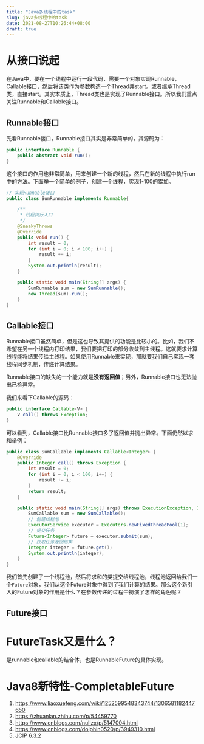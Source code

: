 ```yaml
---
title: "Java多线程中的task"
slug: java多线程中的task
date: 2021-08-27T10:26:44+08:00
draft: true
---
```


# 从接口说起

在Java中，要在一个线程中运行一段代码，需要一个对象实现Runnable，Callable接口，然后将该类作为参数构造一个Thread并start。或者继承Thread类，直接start。其实本质上，Thread类也是实现了Runnable接口。所以我们重点关注Runnable和Callable接口。

## Runnable接口

先看Runnable接口，Runnable接口其实是非常简单的，其源码为：

```java
public interface Runnable {
    public abstract void run();
}
```

这个接口的作用也非常简单，用来创建一个新的线程，然后在新的线程中执行run中的方法。下面举一个简单的例子，创建一个线程，实现1-100的累加。

```java
// 实现Runnable接口
public class SumRunnable implements Runnable{

    /**
     * 线程执行入口
     */
    @SneakyThrows
    @Override
    public void run() {
        int result = 0;
        for (int i = 0; i < 100; i++) {
            result += i;
        }
        System.out.println(result);
    }

    public static void main(String[] args) {
        SumRunnable sum = new SumRunnable();
        new Thread(sum).run();
    }
}
```

## Callable接口

Runnable接口虽然简单，但是这也导致其提供的功能是比较小的。比如，我们不希望在另一个线程内打印结果，我们要把打印的部分收敛到主线程。这就要求计算线程能将结果传给主线程。如果使用Runnable来实现，那就要我们自己实现一套线程同步机制，传递计算结果。

Runnable接口的缺失的一个能力就是**没有返回值**；另外，Runnable接口也无法抛出已检异常。

我们来看下Callable的源码：

```java 
public interface Callable<V> {
    V call() throws Exception;
}
```

可以看到，Callable接口比Runnable接口多了返回值并抛出异常。下面仍然以求和举例：

```java
public class SumCallable implements Callable<Integer> {
    @Override
    public Integer call() throws Exception {
        int result = 0;
        for (int i = 0; i < 100; i++) {
            result += i;
        }
        return result;
    }

    public static void main(String[] args) throws ExecutionException, InterruptedException {
        SumCallable sum = new SumCallable();
		// 创建线程池
        ExecutorService executor = Executors.newFixedThreadPool(1);
		// 提交任务
        Future<Integer> future = executor.submit(sum);
		// 获取任务返回结果
        Integer integer = future.get();
        System.out.println(integer);
    }
}
```

我们首先创建了一个线程池，然后将求和的类提交给线程池，线程池返回给我们一个`Future`对象，我们从这个Future对象中得到了我们计算的结果。那么这个新引入的Future对象的作用是什么？在参数传递的过程中扮演了怎样的角色呢？

## Future接口

# FutureTask又是什么？

是runnable和callable的结合体，也是RunnableFuture的具体实现。

# Java8新特性-CompletableFuture


1. https://www.liaoxuefeng.com/wiki/1252599548343744/1306581182447650
2. https://zhuanlan.zhihu.com/p/54459770
3. https://www.cnblogs.com/nullzx/p/5147004.html
4. https://www.cnblogs.com/dolphin0520/p/3949310.html
5. JCIP 6.3.2